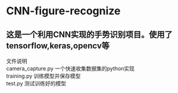 # CNN-figure-recognize
## 这是一个利用CNN实现的手势识别项目。使用了tensorflow,keras,opencv等
  文件说明<br>
camera_capture.py    一个快速收集数据集的python实现<br>
training.py          训练模型并保存模型<br>
test.py              测试训练好的模型
